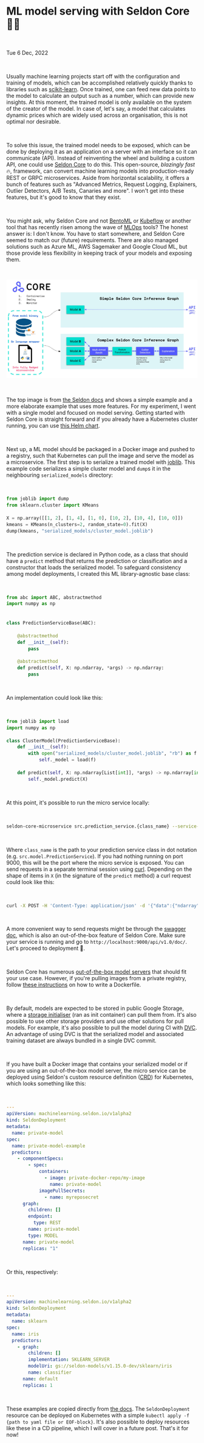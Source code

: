 # ML model serving with Seldon Core 🤖🧠

&nbsp;

Tue 6 Dec, 2022

&nbsp;

Usually machine learning projects start off with the configuration and training of models, which can be accomplished relatively quickly thanks to libraries such as [scikit-learn](https://scikit-learn.org/stable/). Once trained, one can feed new data points to the model to calculate an output such as a number, which can provide new insights. At this moment, the trained model is only available on the system of the creator of the model. In case of, let's say, a model that calculates dynamic prices which are widely used across an organisation, this is not optimal nor desirable.

&nbsp;

To solve this issue, the trained model needs to be exposed, which can be done by deploying it as an application on a server with an interface so it can communicate (API). Instead of reinventing the wheel and building a custom API, one could use [Seldon Core](https://github.com/SeldonIO/seldon-core) to do this. This open-source, _blazingly fast_ 🔥, framework, can convert machine learning models into production-ready REST or GRPC microservices. Aside from horizontal scalability, it offers a bunch of features such as "Advanced Metrics, Request Logging, Explainers, Outlier Detectors, A/B Tests, Canaries and more". I won't get into these features, but it's good to know that they exist.

&nbsp;

You might ask, why Seldon Core and not [BentoML](https://github.com/bentoml/BentoML) or [Kubeflow](https://github.com/kubeflow/kubeflow) or another tool that has recently risen among the wave of [MLOps](https://ml-ops.org/) tools? The honest answer is: I don't know. You have to start somewhere, and Seldon Core seemed to match our (future) requirements. There are also managed solutions such as Azure ML, AWS Sagemaker and Google Cloud ML, but those provide less flexibility in keeping track of your models and exposing them.

&nbsp;

![Seldon Core high level overview](../images/seldon-core-high-level.jpg)

&nbsp;

The top image is from [the Seldon docs](https://docs.seldon.io/projects/seldon-core/en/latest/workflow/github-readme.html) and shows a simple example and a more elaborate example that uses more features. For my experiment, I went with a single model and focused on model serving. Getting started with Seldon Core is straight forward and if you already have a Kubernetes cluster running, you can use [this Helm chart](https://docs.seldon.io/projects/seldon-core/en/latest/charts/seldon-core-operator.html).

&nbsp;

Next up, a ML model should be packaged in a Docker image and pushed to a registry, such that Kubernetes can pull the image and serve the model as a microservice. The first step is to serialize a trained model with [joblib](https://joblib.readthedocs.io/en/latest/). This example code serializes a simple cluster model and `dump`s it in the neighbouring `serialized_models` directory:

&nbsp;

```python
from joblib import dump
from sklearn.cluster import KMeans

X = np.array([[1, 2], [1, 4], [1, 0], [10, 2], [10, 4], [10, 0]])
kmeans = KMeans(n_clusters=2, random_state=0).fit(X)
dump(kmeans, "serialized_models/cluster_model.joblib")
```

&nbsp;

The prediction service is declared in Python code, as a class that should have a `predict` method that returns the prediction or classification and a constructor that loads the serialized model. To safeguard consistency among model deployments, I created this ML library-agnostic base class:

&nbsp;

```python
from abc import ABC, abstractmethod
import numpy as np


class PredictionServiceBase(ABC):

    @abstractmethod
    def __init__(self):
        pass

    @abstractmethod
    def predict(self, X: np.ndarray, *args) -> np.ndarray:
        pass
```

&nbsp;

An implementation could look like this:

&nbsp;

```python
from joblib import load
import numpy as np

class ClusterModel(PredictionServiceBase):
    def __init__(self):
        with open("serialized_models/cluster_model.joblib", "rb") as f:
            self._model = load(f)

    def predict(self, X: np.ndarray[List[int]], *args) -> np.ndarray[int]:
        self._model.predict(X)
```

&nbsp;

At this point, it's possible to run the micro service locally:

&nbsp;

```bash
seldon-core-microservice src.prediction_service.{class_name} --service-type MODEL
```

&nbsp;

Where `class_name` is the path to your prediction service class in dot notation (e.g. `src.model.PredictionService`). If you had nothing running on port 9000, this will be the port where the micro service is exposed. You can send requests in a separate terminal session using [curl](https://curl.se/). Depending on the shape of items in `X` (in the signature of the `predict` method) a curl request could look like this:

&nbsp;

```bash
curl -X POST -H 'Content-Type: application/json' -d '{"data":{"ndarray":[[1,2]]}}' http://localhost:9000/api/v1.0/predictions
```

&nbsp;

A more convenient way to send requests might be through the [swagger doc](https://swagger.io/docs/), which is also an out-of-the-box feature of Seldon Core. Make sure your service is running and go to `http://localhost:9000/api/v1.0/doc/`. Let's proceed to deployment 🚀.

&nbsp;

Seldon Core has numerous [out-of-the-box model servers](https://docs.seldon.io/projects/seldon-core/en/latest/servers/sklearn.html) that should fit your use case. However, if you're pulling images from a private registry, follow [these instructions](https://docs.seldon.io/projects/seldon-core/en/latest/servers/sklearn.html) on how to write a Dockerfile.

&nbsp;

By default, models are expected to be stored in public Google Storage, where a [storage initialiser](https://docs.seldon.io/projects/seldon-core/en/latest/servers/index.html) (ran as init container) can pull them from. It's also possible to use other storage providers and use other solutions for pull models. For example, it's also possible to pull the model during CI with [DVC](https://dvc.org/). An advantage of using DVC is that the serialized model and associated training dataset are always bundled in a single DVC commit.

&nbsp;

If you have built a Docker image that contains your serialized model or if you are using an out-of-the-box model server, the micro service can be deployed using Seldon's custom resource definition ([CRD](https://kubernetes.io/docs/concepts/extend-kubernetes/api-extension/custom-resources/)) for Kubernetes, which looks something like this:

&nbsp;

```yaml
---
apiVersion: machinelearning.seldon.io/v1alpha2
kind: SeldonDeployment
metadata:
  name: private-model
spec:
  name: private-model-example
  predictors:
    - componentSpecs:
        - spec:
            containers:
              - image: private-docker-repo/my-image
                name: private-model
            imagePullSecrets:
              - name: myreposecret
      graph:
        children: []
        endpoint:
          type: REST
        name: private-model
        type: MODEL
      name: private-model
      replicas: "1"
```

&nbsp;

Or this, respectively:

&nbsp;

```yaml
---
apiVersion: machinelearning.seldon.io/v1alpha2
kind: SeldonDeployment
metadata:
  name: sklearn
spec:
  name: iris
  predictors:
    - graph:
        children: []
        implementation: SKLEARN_SERVER
        modelUri: gs://seldon-models/v1.15.0-dev/sklearn/iris
        name: classifier
      name: default
      replicas: 1
```

&nbsp;

These examples are copied directly from [the docs](https://docs.seldon.io/projects/seldon-core/en/latest/graph/private_registries.html). The `SeldonDeployment` resource can be deployed on Kubernetes with a simple `kubectl apply -f {path to yaml file or EOF-block}`. It's also possible to deploy resources like these in a CD pipeline, which I will cover in a future post. That's it for now!
